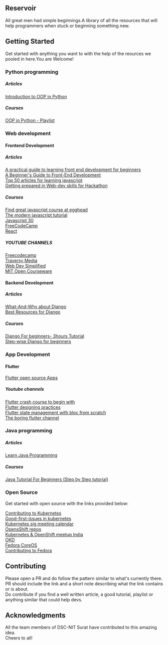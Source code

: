## Reservoir 
All great men had simple beginnings.A library of all the resources that will help programmers when stuck or beginning something new.

## Getting Started
Get started with anything you want to with the help of the reources we pooled in here.You are Welcome!

### Python programming

##### Articles
[Introduction to OOP in Python](https://realpython.com/python3-object-oriented-programming/)

##### Courses
[OOP in Python - Playlist](https://www.youtube.com/watch?v=ZDa-Z5JzLYM&list=PL-osiE80TeTsqhIuOqKhwlXsIBIdSeYtc)

### Web development
 
 #### Frontend Development

  ##### Articles
   
   [A practical guide to learning front end development for beginners](https://www.freecodecamp.org/news/a-practical-guide-to-learning-front-end-development-for-beginners-da6516505e41/)\
   [A Beginner's Guide to Front-End Development](https://www.upwork.com/hiring/development/beginners-guide-to-front-end-development/)\
   [Top 50 articles for learning javascript](https://medium.mybridge.co/learn-javascript-from-top-50-articles-for-the-past-year-v-2019-57a26f277f47)\
   [Getting prepared in Web-dev skills for Hackathon](https://dev.to/hintiiita/getting-prepped-with-web-development-skills-for-a-hackathon-2a01)

  ##### Courses
   
  [Find great javascript course at egghead](https://egghead.io/)\
  [The modern javascript tutorial](http://javascript.info/?ref=hackr.io)\
  [Javascript 30](https://javascript30.com/)\
  [FreeCodeCamp](https://www.freecodecamp.org/)\
  [React](https://scrimba.com/course/glearnreact/enrolled)
  
  ##### YOUTUBE CHANNELS
  
  [Freecodecamp](https://www.youtube.com/channel/UC8butISFwT-Wl7EV0hUK0BQ)\
  [Traversy Media](https://www.youtube.com/channel/UC29ju8bIPH5as8OGnQzwJyA)\
  [Web Dev Simplified](https://www.youtube.com/channel/UCFbNIlppjAuEX4znoulh0Cw)\
  [MIT Open Courseware](https://www.youtube.com/channel/UCEBb1b_L6zDS3xTUrIALZOw)
  
 #### Backend Development
 
  ##### Articles
  
  [What-And-Why about Django](https://www.thecoderpedia.com/blog/what-is-django/)\
  [Best Resources for Django](https://www.trumplearning.com/best-django-tutorial-courses-training-online/)
  
  ##### Courses
  [Django For beginners- 3hours Tutorial](https://youtu.be/OTmQOjsl0eg)\
  [Step-wise Django for beginners](https://youtu.be/CHjXtRrhqxc)

### App Development 
 
   #### Flutter
   
   [Flutter open source Apps](https://github.com/tortuvshin/open-source-flutter-apps#tools)

   ##### Youtube channels
   
   [Flutter crash course to begin with](https://www.youtube.com/watch?v=x0uinJvhNxI)\
   [Flutter designing practices](https://www.youtube.com/watch?v=WDM5k279Tjw)\
   [Flutter state management with bloc from scratch](https://www.youtube.com/watch?v=oxeYeMHVLII)\
   [The boring flutter channel](https://www.youtube.com/playlist?list=PLjxrf2q8roU3ahJVrSgAnPjzkpGmL9Czl)
   

### Java programming
  ##### Articles
  [Learn Java Programming](https://www.programiz.com/java-programming)
  ##### Courses
  [Java Tutorial For Beginners (Step by Step tutorial)](https://www.youtube.com/playlist?list=PLS1QulWo1RIbfTjQvTdj8Y6yyq4R7g-Al)

### Open Source 
Get started with open source with the links provided below: 

[Contributing to Kubernetes](https://github.com/kubernetes/community/blob/master/contributors/devel/README.md)  
[Good-first-issues in kubernetes](https://github.com/search?q=org%3Akubernetes+org%3Akubernetes-sigs+org%3Akubernetes-incubator+org%3Akubernetes-csi+org%3Akubernetes-client+is%3Aopen+is%3Aissue+label%3A%22good+first+issue%22&type=Issues)  
[Kubernetes sig meeting calendar](https://calendar.google.com/calendar/embed?src=calendar%40kubernetes.io)  
[OpensShift repos](https://github.c)  
[Kubernetes & OpenShift meetup India](https://www.meetup.com/kubernetes-openshift-India-Meetup/)  
[OKD](https://github.com/openshift/okd)  
[Fedora CoreOS](https://docs.fedoraproject.org/en-US/fedora-coreos/)  
[Contributing to Fedora](https://fedoramagazine.org/how-to-contribute-to-fedora/)  

## Contributing

 Please open a PR and do follow the pattern similar to what's currently there. PR should include the link and a short note describing what the link contains or is about.\
 Do contribute if you find a well written article, a good tutorial, playlist or anything similar that could help devs.

## Acknowledgments

 All the team members of DSC-NIT Surat have contributed to this amazing idea.\
 Cheers to all!
